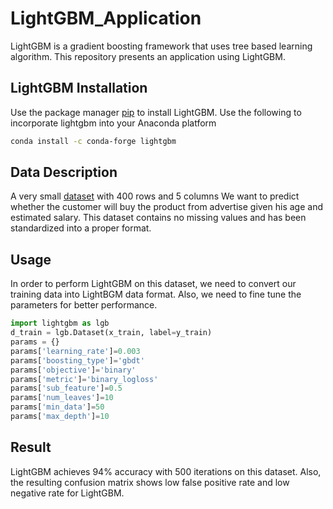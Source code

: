 # LightGBM_Application
LightGBM is a gradient boosting framework that uses tree based learning algorithm. This repository presents an application using LightGBM.

## LightGBM Installation

Use the package manager [pip](https://lightgbm.readthedocs.io/en/latest/Installation-Guide.html) to install LightGBM. Use the following to incorporate lightgbm into your Anaconda platform

```bash
conda install -c conda-forge lightgbm
```
## Data Description
A very small [dataset](https://drive.google.com/file/d/0By9Y49AzZGaUakdSbFRodWJsUU0/view) with 400 rows and 5 columns We want to predict whether the customer will buy the product from advertise given his age and estimated salary. This dataset contains no missing values and has been standardized into a proper format. 



## Usage
In order to perform LightGBM on this dataset, we need to convert our training data into LightBGM data format. Also, we need to fine tune the parameters for better performance.
```python
import lightgbm as lgb
d_train = lgb.Dataset(x_train, label=y_train)
params = {}
params['learning_rate']=0.003
params['boosting_type']='gbdt'
params['objective']='binary'
params['metric']='binary_logloss'
params['sub_feature']=0.5
params['num_leaves']=10
params['min_data']=50
params['max_depth']=10
```

## Result
LightGBM achieves 94% accuracy with 500 iterations on this dataset. Also, the resulting confusion matrix shows low false positive rate and low negative rate for LightGBM.

